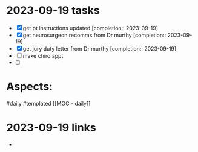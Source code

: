 
# 2023-09-19 tasks

- [x] get pt instructions updated  [completion:: 2023-09-19]
- [x] get neurosurgeon recomms from Dr murthy  [completion:: 2023-09-19]
- [x] get jury duty letter from Dr murthy  [completion:: 2023-09-19]
- [ ] make chiro appt
- [ ] 

# Aspects:
#daily #templated
[[MOC - daily]]

# 2023-09-19 links
- 


